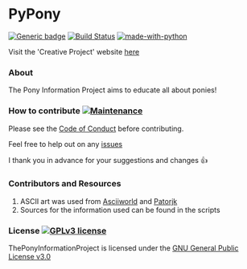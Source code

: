 # PyPony 
[![Generic badge](https://img.shields.io/badge/Creative-Project-<COLOR>.svg)](https://harens.github.io/CreativeProject/) [![Build Status](https://travis-ci.org/harens/PyPony.svg?branch=master)](https://travis-ci.org/harens/PyPony) [![made-with-python](https://img.shields.io/badge/Made%20with-Python-1f425f.svg)](https://www.python.org/)

Visit the 'Creative Project' website [here](https://harens.github.io/CreativeProject/)

### About
The Pony Information Project aims to educate all about ponies!

### How to contribute [![Maintenance](https://img.shields.io/badge/Maintained%3F-yes-green.svg)](https://github.com/harens/PyPony/graphs/commit-activity)
Please see the [Code of Conduct](https://github.com/harens/PyPony/blob/master/CODE_OF_CONDUCT.md) before contributing.

Feel free to help out on any [issues](https://github.com/harens/PyPony/issues)

I thank you in advance for your suggestions and changes :+1:
### Contributors and Resources
1. ASCII art was used from [Asciiworld](http://www.asciiworld.com/-Horses-.html) and [Patorjk](http://patorjk.com/software/taag/)
2. Sources for the information used can be found in the scripts

### License [![GPLv3 license](https://img.shields.io/badge/License-GPLv3-blue.svg)](https://github.com/harens/PyPony/blob/master/LICENSE)
ThePonyInformationProject is licensed under the [GNU General Public License v3.0](https://github.com/harens/PyPony/blob/master/LICENSE)

